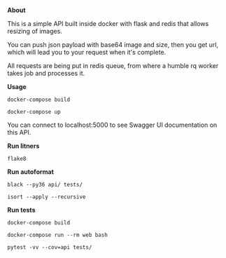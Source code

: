 **About**

This is a simple API built inside docker with flask and redis that allows resizing of images.

You can push json payload with base64 image and size, then you get url, which will lead you to your request when it's complete.

All requests are being put in redis queue, from where a humble rq worker takes job and processes it.

**Usage**

```
docker-compose build

docker-compose up
```

You can connect to localhost:5000 to see Swagger UI documentation on this API.

**Run litners**

`flake8`

**Run autoformat**

`black --py36 api/ tests/`

`isort --apply --recursive`

**Run tests**

```
docker-compose build

docker-compose run --rm web bash

pytest -vv --cov=api tests/
```